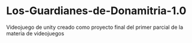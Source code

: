 # Los-Guardianes-de-Donamitria-1.0
Videojuego de unity creado como proyecto final del primer parcial de la materia de videojuegos
